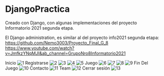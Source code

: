 # DjangoPractica
Creado con Django, con algunas implementaciones del proyecto Informatorio 2021 segunda etapa.

El Django administration, es similar al del proyecto info2021 segunda etapa:
https://github.com/Nemo3003/Proyecto_Final_G_8
https://www.youtube.com/watch?v=JmfkzYNqMJI&ab_channel=GrupoNro8Informatorio2021

Inicio
![1](https://user-images.githubusercontent.com/88043910/141329248-2c50de9e-4efc-4d7f-9200-f081098b304f.png)
Registrarse
![2](https://user-images.githubusercontent.com/88043910/141329259-70df1e39-1fad-4ebf-959d-ef234aab8d5f.png)
![3](https://user-images.githubusercontent.com/88043910/141329266-33ad5934-487f-4ad9-8a27-2bb794199d6d.png)
![4](https://user-images.githubusercontent.com/88043910/141329276-fb28fe2a-8392-4cd7-869d-4e106ac7532b.png)
![5](https://user-images.githubusercontent.com/88043910/141329286-4ae6bfc6-c0bb-4efd-a891-0eac757b8bde.png)
Juego
![6](https://user-images.githubusercontent.com/88043910/141329302-f61feff0-1388-4cb7-b9ea-b0028a8dfd7c.png)
![7](https://user-images.githubusercontent.com/88043910/141329316-2f7f000a-b4ae-4ee0-8664-88f62fbbf460.png)
![8](https://user-images.githubusercontent.com/88043910/141329325-64a02597-48d0-4cb3-8ab6-68156d95c6a3.png)
![9](https://user-images.githubusercontent.com/88043910/141329331-3420a095-2122-4818-b6ae-eaa9f3ccad20.png)
Fin Del Juego
![10](https://user-images.githubusercontent.com/88043910/141329343-56cbaec0-01f6-4a60-a31e-1bc761c128e2.png)
Contacto
![11](https://user-images.githubusercontent.com/88043910/141329351-369d39ac-9369-4992-b838-9d845f41ca63.png)
Team
![12](https://user-images.githubusercontent.com/88043910/141329364-493619f6-6302-48d5-afec-52bc235b6d13.png)
Cerrar sesión
![13](https://user-images.githubusercontent.com/88043910/141329370-10b93397-c671-4171-81c5-75487adb7c8b.png)

